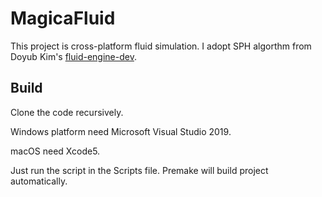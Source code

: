 # MagicaFluid
This project is cross-platform fluid simulation.
I adopt SPH algorthm from Doyub Kim's [fluid-engine-dev](https://github.com/doyubkim/fluid-engine-dev).

## Build
Clone the code recursively.

Windows platform need Microsoft Visual Studio 2019. 

macOS need Xcode5.

Just run the script in the Scripts file. Premake will build project automatically.
